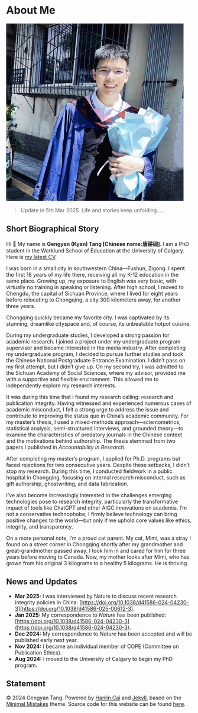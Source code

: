 # About Me

<img src="1664867172379.jpg" class="floatpic" width="480" height="480">

> Update in 5th Mar 2025. Life and stories keep unfolding......

## Short Biographical Story

Hi 👋 My name is **Gengyan (Kyan) Tang [Chinese name:唐耕砚]**. I am a PhD student in the Werklund School of Education at the University of Calgary. Here is [my latest CV](CV-Gengyan.pdf).

I was born in a small city in southwestern China—Fushun, Zigong. I spent the first 18 years of my life there, receiving all my K-12 education in the same place. Growing up, my exposure to English was very basic, with virtually no training in speaking or listening. After high school, I moved to Chengdu, the capital of Sichuan Province, where I lived for eight years before relocating to Chongqing, a city 300 kilometers away, for another three years.

Chongqing quickly became my favorite city. I was captivated by its stunning, dreamlike cityspace and, of course, its unbeatable hotpot cuisine.

During my undergraduate studies, I developed a strong passion for academic research. I joined a project under my undergraduate program supervisor and became interested in the media industry. After completing my undergraduate program, I decided to pursue further studies and took the Chinese National Postgraduate Entrance Examination. I didn’t pass on my first attempt, but I didn’t give up. On my second try, I was admitted to the Sichuan Academy of Social Sciences, where my advisor, provided me with a supportive and flexible environment. This allowed me to independently explore my research interests.

It was during this time that I found my research calling: research and publication integrity. Having witnessed and experienced numerous cases of academic misconduct, I felt a strong urge to address the issue and contribute to improving the status quo in China’s academic community. For my master’s thesis, I used a mixed-methods approach—scientometrics, statistical analysis, semi-structured interviews, and grounded theory—to examine the characteristics of predatory journals in the Chinese context and the motivations behind authorship. The thesis stemmed from two papers I published in *Accountability in Research*.

After completing my master’s program, I applied for Ph.D. programs but faced rejections for two consecutive years. Despite these setbacks, I didn’t stop my research. During this time, I conducted fieldwork in a public hospital in Chongqing, focusing on internal research misconduct, such as gift authorship, ghostwriting, and data fabrication.

I’ve also become increasingly interested in the challenges emerging technologies pose to research integrity, particularly the transformative impact of tools like ChatGPT and other AIGC innovations on academia. I’m not a conservative technophobe; I firmly believe technology can bring positive changes to the world—but only if we uphold core values like ethics, integrity, and transparency.

On a more personal note, I’m a proud cat parent. My cat, Mimi, was a stray I found on a street corner in Chongqing shortly after my grandmother and great-grandmother passed away. I took him in and cared for him for three years before moving to Canada. Now, my mother looks after Mimi, who has grown from his original 3 kilograms to a healthy 5 kilograms. He is thriving.

## News and Updates
- **Mar 2025:** I was interviewed by Nature to discuss recent research integrity policies in China: [https://doi.org/10.1038/d41586-024-04230-3](https://doi.org/10.1038/d41586-025-00612-3).
- **Jan 2025:** My correspondence to *Nature* has been published: [https://doi.org/10.1038/d41586-024-04230-3](https://doi.org/10.1038/d41586-024-04230-3).
- **Dec 2024:** My correspondence to *Nature* has been accepted and will be published early next year.
- **Nov 2024:** I became an individual member of COPE (Committee on Publication Ethics).
- **Aug 2024:** I moved to the University of Calgary to begin my PhD program.

## Statement

© 2024 Gengyan Tang. Powered by [Hanlin Cai](https://caihanlin.com/) and [Jekyll](https://jekyllrb.com/), based on the [Minimal Mistakes](https://mademistakes.com/) theme. Source code for this website can be found [here](https://github.com/GuangLun2000/GuangLun2000.github.io).
